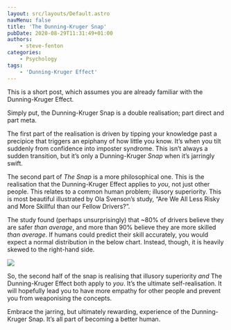 ```yaml
---
layout: src/layouts/Default.astro
navMenu: false
title: 'The Dunning-Kruger Snap'
pubDate: 2020-08-29T11:31:49+01:00
authors:
    - steve-fenton
categories:
    - Psychology
tags:
    - 'Dunning-Kruger Effect'
---
```


This is a short post, which assumes you are already familiar with the Dunning-Kruger Effect.

Simply put, the Dunning-Kruger Snap is a double realisation; part direct and part meta.

The first part of the realisation is driven by tipping your knowledge past a precipice that triggers an epiphany of how little you know. It’s when you tilt suddenly from confidence into imposter syndrome. This isn’t always a sudden transition, but it’s only a Dunning-Kruger *Snap* when it’s jarringly swift.

The second part of *The Snap* is a more philosophical one. This is the realisation that the Dunning-Kruger Effect applies to *you*, not just other people. This relates to a common human problem; illusory superiority. This is most beautiful illustrated by Ola Svenson’s study, “Are We All Less Risky and More Skillful than our Fellow Drivers?”.

The study found (perhaps unsurprisingly) that ~80% of drivers believe they are safer *than average*, and more than 90% believe they are more skilled *than average*. If humans could predict their skill accurately, you would expect a normal distribution in the below chart. Instead, though, it is heavily skewed to the right-hand side.

[![](/img/2020/08/Screenshot_20200829-111439.png)](/2020/08/the-dunning-kruger-snap/screenshot_20200829-111439/)

So, the second half of the snap is realising that illusory superiority *and* The Dunning-Kruger Effect both apply to *you*. It’s the ultimate self-realisation. It will hopefully lead you to have more empathy for other people and prevent you from weaponising the concepts.

Embrace the jarring, but ultimately rewarding, experience of the Dunning-Kruger Snap. It’s all part of becoming a better human.